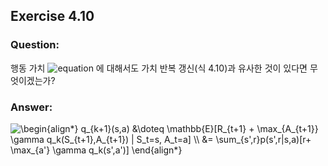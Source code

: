 ## Exercise 4.10

### Question:

행동 가치 ![equation](https://latex.codecogs.com/svg.latex?\inline&space;q_{k&plus;1}(s,a)) 에 대해서도 가치 반복 갱신(식 4.10)과 유사한 것이 있다면 무엇이겠는가?

### Answer:

<img src="https://latex.codecogs.com/svg.latex?\begin{align*}&space;q_{k&plus;1}(s,a)&space;&\doteq&space;\mathbb{E}[R_{t&plus;1}&space;&plus;&space;\max_{A_{t&plus;1}}&space;\gamma&space;q_k(S_{t&plus;1},A_{t&plus;1})&space;|&space;S_t=s,&space;A_t=a]&space;\\&space;&=&space;\sum_{s',r}p(s',r|s,a)[r&plus;&space;\max_{a'}&space;\gamma&space;q_k(s',a')]&space;\end{align*}" title="\begin{align*} q_{k+1}(s,a) &\doteq \mathbb{E}[R_{t+1} + \max_{A_{t+1}} \gamma q_k(S_{t+1},A_{t+1}) | S_t=s, A_t=a] \\ &= \sum_{s',r}p(s',r|s,a)[r+ \max_{a'} \gamma q_k(s',a')] \end{align*}" />
